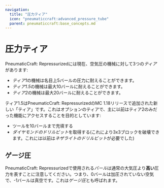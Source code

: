 ```yaml
---
navigation:
  title: "圧力ティア"
  icon: "pneumaticcraft:advanced_pressure_tube"
  parent: pneumaticcraft:base_concepts.md
---
```


# 圧力ティア

<Color hex="#228">PneumaticCraft: Repressurized</Color>には現在、空気圧の機械に対して3つの*ティア*があります:
- *ティア1*の機械は名目上5バールの圧力に耐えることができます。
- *ティア1.5*の機械は最大10バールに耐えることができます。
- *ティア2*の機械は最大20バールに耐えることができます。

ティア1.5は<Color hex="#228">PneumaticCraft: Repressurized</Color>のMC 1.18リリースで追加された新しい「ティア」です。これはオプションのティアで、主に以前はティア2のみだった機能にアクセスすることを目的としています:
- ツールを10バールまで充填する
- *ダイヤモンドのドリルビット*を取得する(これにより3x3ブロックを破壊できます。これには以前は*ネザライトのドリルビット*が必要でした)

## ゲージ圧

<Color hex="#228">PneumaticCraft: Repressurized</Color>で使用される*バール*は通常の大気圧より**高い**圧力を表すことに注意してください。つまり、0バールは加圧されていない空気で、-1バールは真空です。これは*ゲージ圧*とも呼ばれます。

